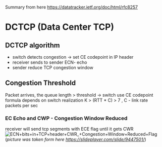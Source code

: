 Summary from here <https://datatracker.ietf.org/doc/html/rfc8257>
# DCTCP (Data Center TCP)
## DCTCP algorithm
* switch detects congestion -> set CE codepoint in IP header
* receiver sends to sender ECN- echo
* sender reduce TCP congestion window

## Congestion Threshold
Packet arrives, the queue length > threshold -> switch use CE codepoint
  formula depends on switch realization
  K > (RTT * C) > 7 , C - link rate packets per sec

### EC Echo and CWP - Congestion Window Reduced
receiver will send tcp segments with ECE flag until it gets CWR 
![ECN+bits+in+TCP+header+CWR_+Congestion+Window+Reduced+Flag](https://github.com/DariaShantalova/dariashantalova.github.io/assets/34622678/c334a52f-ffdc-42eb-b6ef-018f34c458f7)
(*picture was taken form here <https://slideplayer.com/slide/9447501/>*)

